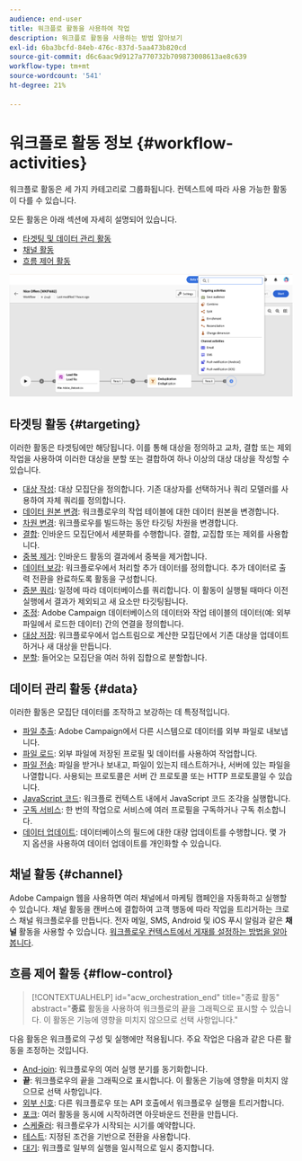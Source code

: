 ```yaml
---
audience: end-user
title: 워크플로 활동을 사용하여 작업
description: 워크플로 활동을 사용하는 방법 알아보기
exl-id: 6ba3bcfd-84eb-476c-837d-5aa473b820cd
source-git-commit: d6c6aac9d9127a770732b709873008613ae8c639
workflow-type: tm+mt
source-wordcount: '541'
ht-degree: 21%

---
```


# 워크플로 활동 정보 {#workflow-activities}

워크플로 활동은 세 가지 카테고리로 그룹화됩니다. 컨텍스트에 따라 사용 가능한 활동이 다를 수 있습니다.

모든 활동은 아래 섹션에 자세히 설명되어 있습니다.

* [타겟팅 및 데이터 관리 활동](#targeting)
* [채널 활동](#channel)
* [흐름 제어 활동](#flow-control)

![워크플로우 활동 개요](../assets/workflow-activities.png)

## 타겟팅 활동 {#targeting}

이러한 활동은 타겟팅에만 해당됩니다. 이를 통해 대상을 정의하고 교차, 결합 또는 제외 작업을 사용하여 이러한 대상을 분할 또는 결합하여 하나 이상의 대상 대상을 작성할 수 있습니다.

* [대상 작성](build-audience.md): 대상 모집단을 정의합니다. 기존 대상자를 선택하거나 쿼리 모델러를 사용하여 자체 쿼리를 정의합니다.
* [데이터 원본 변경](change-data-source.md): 워크플로우의 작업 테이블에 대한 데이터 원본을 변경합니다.
* [차원 변경](change-dimension.md): 워크플로우를 빌드하는 동안 타깃팅 차원을 변경합니다.
* [결합](combine.md): 인바운드 모집단에서 세분화를 수행합니다. 결합, 교집합 또는 제외를 사용합니다.
* [중복 제거](deduplication.md): 인바운드 활동의 결과에서 중복을 제거합니다.
* [데이터 보강](enrichment.md): 워크플로우에서 처리할 추가 데이터를 정의합니다. 추가 데이터로 출력 전환을 완료하도록 활동을 구성합니다.
* [증분 쿼리](incremental-query.md): 일정에 따라 데이터베이스를 쿼리합니다. 이 활동이 실행될 때마다 이전 실행에서 결과가 제외되고 새 요소만 타깃팅됩니다.
* [조정](reconciliation.md): Adobe Campaign 데이터베이스의 데이터와 작업 테이블의 데이터(예: 외부 파일에서 로드한 데이터) 간의 연결을 정의합니다.
* [대상 저장](save-audience.md): 워크플로우에서 업스트림으로 계산한 모집단에서 기존 대상을 업데이트하거나 새 대상을 만듭니다.
* [분할](split.md): 들어오는 모집단을 여러 하위 집합으로 분할합니다.

## 데이터 관리 활동 {#data}

이러한 활동은 모집단 데이터를 조작하고 보강하는 데 특정적입니다.

* [파일 추출](extract-file.md): Adobe Campaign에서 다른 시스템으로 데이터를 외부 파일로 내보냅니다.
* [파일 로드](load-file.md): 외부 파일에 저장된 프로필 및 데이터를 사용하여 작업합니다.
* [파일 전송](transfer-file.md): 파일을 받거나 보내고, 파일이 있는지 테스트하거나, 서버에 있는 파일을 나열합니다. 사용되는 프로토콜은 서버 간 프로토콜 또는 HTTP 프로토콜일 수 있습니다.
* [JavaScript 코드](javascript-code.md): 워크플로 컨텍스트 내에서 JavaScript 코드 조각을 실행합니다.
* [구독 서비스](subscription-services.md): 한 번의 작업으로 서비스에 여러 프로필을 구독하거나 구독 취소합니다.
* [데이터 업데이트](update-data.md): 데이터베이스의 필드에 대한 대량 업데이트를 수행합니다. 몇 가지 옵션을 사용하여 데이터 업데이트를 개인화할 수 있습니다.

## 채널 활동 {#channel}

Adobe Campaign 웹을 사용하면 여러 채널에서 마케팅 캠페인을 자동화하고 실행할 수 있습니다. 채널 활동을 캔버스에 결합하여 고객 행동에 따라 작업을 트리거하는 크로스 채널 워크플로우를 만듭니다. 전자 메일, SMS, Android 및 iOS 푸시 알림과 같은 **채널** 활동을 사용할 수 있습니다. [워크플로우 컨텍스트에서 게재를 설정하는 방법을 알아봅니다](channels.md).

## 흐름 제어 활동 {#flow-control}

>[!CONTEXTUALHELP]
>id="acw_orchestration_end"
>title="종료 활동"
>abstract="**종료** 활동을 사용하여 워크플로의 끝을 그래픽으로 표시할 수 있습니다. 이 활동은 기능에 영향을 미치지 않으므로 선택 사항입니다."

다음 활동은 워크플로의 구성 및 실행에만 적용됩니다. 주요 작업은 다음과 같은 다른 활동을 조정하는 것입니다.

* [And-join](and-join.md): 워크플로우의 여러 실행 분기를 동기화합니다.
* **끝**: 워크플로우의 끝을 그래픽으로 표시합니다. 이 활동은 기능에 영향을 미치지 않으므로 선택 사항입니다.
* [외부 신호](external-signal.md): 다른 워크플로우 또는 API 호출에서 워크플로우 실행을 트리거합니다.
* [포크](fork.md): 여러 활동을 동시에 시작하려면 아웃바운드 전환을 만듭니다.
* [스케줄러](scheduler.md): 워크플로우가 시작되는 시기를 예약합니다.
* [테스트](test.md): 지정된 조건을 기반으로 전환을 사용합니다.
* [대기](wait.md): 워크플로 일부의 실행을 일시적으로 일시 중지합니다.